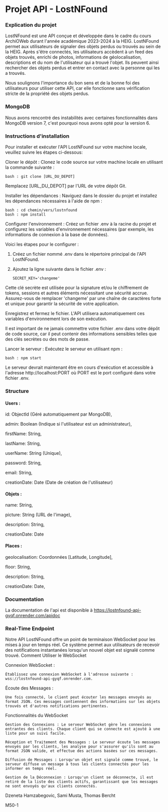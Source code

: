 # Projet API - LostNFound

### Explication du projet
LostNFound est une API conçue et développée dans le cadre du cours ArchiOWeb durant l'année académique 2023-2024 à la HEIG. LostNFound permet aux utilisateurs de signaler des objets perdus ou trouvés au sein de la HEIG. Après s'être connectés, les utilisateurs accèdent à un feed des objets trouvés, enrichi de photos, informations de géolocalisation, descriptions et du nom de l'utilisateur qui a trouvé l'objet. Ils peuvent ainsi rechercher des objets perdus et entrer en contact avec la personne qui les a trouvés.

Nous soulignons l'importance du bon sens et de la bonne foi des utilisateurs pour utiliser cette API, car elle fonctionne sans vérification stricte de la propriété des objets perdus.

### MongoDB
Nous avons rencontré des instabilités avec certaines fonctionnalités dans MongoDB version 7, c'est pourquoi nous avons opté pour la version 6.

### Instructions d'installation

Pour installer et exécuter l'API LostNFound sur votre machine locale, veuillez suivre les étapes ci-dessous: 

Cloner le dépôt : Clonez le code source sur votre machine locale en utilisant la commande suivante :

    bash : git clone [URL_DU_DEPOT]

Remplacez [URL_DU_DEPOT] par l'URL de votre dépôt Git.

Installer les dépendances : Naviguez dans le dossier du projet et installez les dépendances nécessaires à l'aide de npm :

    bash : cd chemin/vers/lostnfound
    bash : npm install
    

Configurer l'environnement : Créez un fichier .env à la racine du projet et configurez les variables d'environnement nécessaires (par exemple, les informations de connexion à la base de données).

Voici les étapes pour le configurer :

 1. Créez un fichier nommé .env dans le répertoire principal de l'API LostNFound.

 2. Ajoutez la ligne suivante dans le fichier .env :

        SECRET_KEY='changeme'

Cette clé secrète est utilisée pour la signature et/ou le chiffrement de tokens, sessions et autres éléments nécessitant une sécurité accrue. Assurez-vous de remplacer 'changeme' par une chaîne de caractères forte et unique pour garantir la sécurité de votre application.

Enregistrez et fermez le fichier. L'API utilisera automatiquement ces variables d'environnement lors de son exécution.

Il est important de ne jamais commettre votre fichier .env dans votre dépôt de code source, car il peut contenir des informations sensibles telles que des clés secrètes ou des mots de passe.

Lancer le serveur : Exécutez le serveur en utilisant npm :

    bash : npm start

Le serveur devrait maintenant être en cours d'exécution et accessible à l'adresse http://localhost:PORT où PORT est le port configuré dans votre fichier .env.

### Structure
#### Users :

 id: ObjectId (Géré automatiquement par MongoDB),
 
 admin: Boolean (Indique si l'utilisateur est un administrateur),
 
 firstName: String,
 
 lastName: String,
 
 userName: String (Unique),
 
 password: String,
 
 email: String,
 
 creationDate: Date (Date de création de l'utilisateur)

#### Objets :

 name: String,
 
 picture: String (URL de l'image),
 
 description: String,
 
 creationDate: Date

#### Places :

 geolocalisation: Coordonnées [Latitude, Longitude],
 
 floor: String,
 
 description: String,
 
 creationDate: Date,

### Documentation
La documentation de l'api est disponible à https://lostnfound-api-gyqf.onrender.com/apidoc

### Real-Time Endpoint

Notre API LostNFound offre un point de terminaison WebSocket pour les mises à jour en temps réel. Ce système permet aux utilisateurs de recevoir des notifications instantanées lorsqu'un nouvel objet est signalé comme trouvé.
Comment Utiliser le WebSocket

Connexion WebSocket :

    Établissez une connexion WebSocket à l'adresse suivante : wss://lostnfound-api-gyqf.onrender.com.

Écoute des Messages :

    Une fois connecté, le client peut écouter les messages envoyés au format JSON. Ces messages contiennent des informations sur les objets trouvés et d'autres notifications pertinentes.

Fonctionnalités du WebSocket

    Gestion des Connexions : Le serveur WebSocket gère les connexions entrantes des clients. Chaque client qui se connecte est ajouté à une liste pour un suivi facile.

    Réception et Traitement des Messages : Le serveur écoute les messages envoyés par les clients, les analyse pour s'assurer qu'ils sont au format JSON valide, et effectue des actions basées sur ces messages.

    Diffusion de Messages : Lorsqu'un objet est signalé comme trouvé, le serveur diffuse un message à tous les clients connectés pour les informer en temps réel.

    Gestion de la Déconnexion : Lorsqu'un client se déconnecte, il est retiré de la liste des clients actifs, garantissant que les messages ne sont envoyés qu'aux clients connectés.



Dzeneta Hamzabegovic, Sami Musta, Thomas Bercht

M50-1
